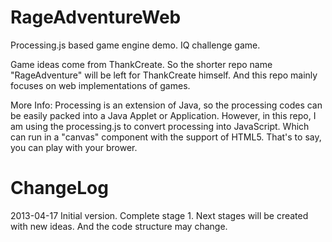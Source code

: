 RageAdventureWeb
================

Processing.js based game engine demo. IQ challenge game.

Game ideas come from ThankCreate. So the shorter repo name "RageAdventure" will be left for ThankCreate himself.
And this repo mainly focuses on web implementations of games.

More Info:
  Processing is an extension of Java, so the processing codes can be easily packed into a Java Applet or Application. However, in this repo, I am using the processing.js to convert processing into JavaScript. Which can run in a "canvas" component with the support of HTML5. That's to say, you can play with your brower.

ChangeLog
================
2013-04-17
Initial version.
Complete stage 1. Next stages will be created with new ideas. And the code structure may change.


